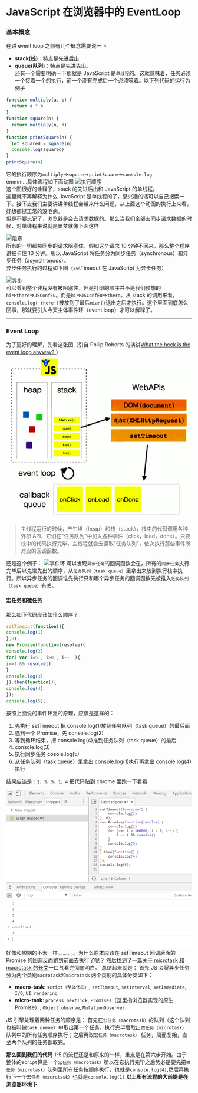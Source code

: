 # JavaScript 在浏览器中的 EventLoop

### 基本概念

在讲 event loop 之前有几个概念需要说一下

- **stack(栈)**：特点是先进后出
- **queue(队列)**：特点是先进先出。  
  还有一个需要明确一下那就是 JavaScript 是`单线程`的。这就意味着，任务必须一个接着一个的执行，前一个没有完成后一个必须等着。以下列代码的运行为例子

```javascript
function multiply(a, b) {
  return a * b
}
function square(n) {
  return multiply(n, n)
}
function printSquare(n) {
  let squared = square(n)
  console.log(squared)
}
printSquare(4)
```

它的执行顺序为`multiply`=>`square`=>`printSquare`=>`console.log`  
emmm...具体流程如下面动图
![执行顺序](../pic/callstack.gif)  
这个图很好的诠释了，stack 的先进后出和 JavaScript 的单线程。  
这里就不再解释为什么 JavaScript 是单线程的了，感兴趣的话可以自己搜索一下。接下去我们主要讲讲单线程会带来什么问题，从上面这个动图的执行上来看，好想都挺正常的没毛病。  
但是不要忘记了，浏览器是会去请求数据的。那么当我们全部去同步请求数据的时候，对单线程来说就是噩梦就像下面这样

![阻塞](../pic/block.gif)  
所有的一切都被同步的请求阻塞住，假如这个请求 10 分钟不回来，那么整个程序讲被卡住 10 分钟。所以 JavaScript 将任务分为同步任务（synchronous）和异步任务（asynchronous）。  
异步任务执行的过程如下图（setTimeout 在 JavaScript 为异步任务）

![异步](../pic/async.gif)  
可以看到整个线程没有被阻塞住，但是打印的顺序并不是我们预想的`hi`=>`there`=>`JSConfEU`。而是`hi`=>`JSConfEU`=>`there`。从 stack 的调用来看，`console.log('there')`被放到了最后`mian()`退出之后才执行。这个里面到底怎么回事，那就要引入今天主体事件环（event loop）才可以解释了。  
****

### Event Loop

为了更好的理解，先看这张图（引自 Philip Roberts 的演讲[What the heck is the event loop anyway? ](https://www.youtube.com/watch?v=8aGhZQkoFbQ)）  
![eventloop](../pic/eventloop.jpg)

> 主线程运行的时候，产生堆（heap）和栈（stack），栈中的代码调用各种外部 API，它们在"任务队列"中加入各种事件（click，load，done）。只要栈中的代码执行完毕，主线程就会去读取"任务队列"，依次执行那些事件所对应的回调函数。

还是这个例子：
![事件环](../pic/taskQueue.gif)
可以发现`异步任务`的回调函数会在，所有的`同步任务`执行完毕后以先进先出的顺序，从`任务队列（task queue）`里拿出来放到执行栈中执行。所以异步任务的回调谁先执行只和哪个异步任务的回调函数先被推入`任务队列（task queue）`有关。

#### 宏任务和微任务

那么如下代码应该如什么顺序？

```JavaScript
setTimeout(function(){
console.log(1)
},0);
new Promise(function(resolve){
console.log(2)
for( var i=5 ; i>0 ; i--  ){
i==1 && resolve()
}
console.log(3)
}).then(function(){
console.log(4)
});
console.log(5);
```

按照上面说的事件环里的原理，应该是这样的：

1.  先执行 setTimeout 把 console.log(1)放到任务队列（task queue）的最后面
2.  遇到一个 Promise，先 console.log(2)
3.  等到循环结束，把 console.log(4)推到任务队列（task queue）的最后
4.  console.log(3)
5.  执行同步任务 cosole.log(5)
6.  从任务队列（task queue）里拿出 console.log(1)执行再拿出 console.log(4)执行

结果应该是：`2，3，5，1，4`
把代码贴到 chrome 里跑一下看看

![chrome](../pic/chromeScript.jpg)
好像和预期的不太一样。。。。。。。为什么原本应该在 setTimeout 回调后面的 Promise 的回调反而跑到前面去执行了呢？
然后找到了一篇[关于 microtask 和 macrotask 的长文](https://www.zhihu.com/question/36972010)一口气看完彻底明白。
总结起来就是：
首先 JS 会将异步任务分为两个类别`macrotask`和`microtask`
两个类别的具体分类如下：

- **macro-task**: `script（整体代码）`, `setTimeout`, `setInterval`, `setImmediate`, `I/O`, `UI rendering`
- **micro-task**: `process.nextTick`, `Promises`（这里指浏览器实现的原生 Promise）, `Object.observe`, `MutationObserver`

JS 引擎处理着两种任务的顺序是：
首先在`宏任务（macrotask）`的队列（这个队列也被叫做`task queue`）中取出第一个任务，执行完毕后取出`微任务（microtask）` 队列中的所有任务顺序执行；之后再取`宏任务（macrotask）` 任务，周而复始，直至两个队列的任务都取完。

**那么回到我们的代码**
1-5 的流程还是和原来的一样，重点是在第六步开始。由于整体的`script`算是一个`宏任务（macrotask）`所以在它执行完毕之后势必是要先把`微任务（microtask）`队列里所有任务按顺序执行，也就是`console.log(4)`,然后再执行下一个`宏任务（macrotask）`也就是`console.log(1)`
**以上所有流程的大前提是在浏览器环境下**
